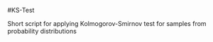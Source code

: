#KS-Test

Short script for applying Kolmogorov-Smirnov test for samples from probability distributions
